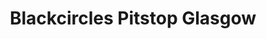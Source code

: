 ---
title: "Blackcircles Pitstop Glasgow"
url: /glasgow/blackcircles-pitstop-glasgow/
shop: tyres
---
